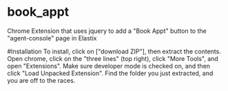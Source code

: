 # book_appt
Chrome Extension that uses jquery to add a "Book Appt" button to the "agent-console" page in Elastix

#Installation
To install, click on ["download ZIP"], then extract the contents. Open chrome, click on the "three lines" (top right), click "More Tools", and open "Extensions". Make sure developer mode is checked on, and then click "Load Unpacked Extension". Find the folder you just extracted, and you are off to the races.
